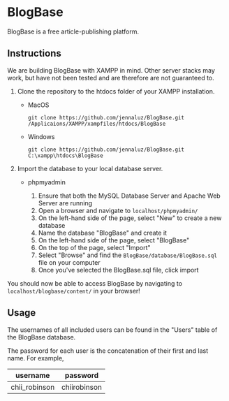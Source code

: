 # BlogBase

BlogBase is a free article-publishing platform.

## Instructions

We are building BlogBase with XAMPP in mind. Other server stacks may work, but have not been tested and are therefore are not guaranteed to.

1. Clone the repository to the htdocs folder of your XAMPP installation.

    * MacOS


        ```
        git clone https://github.com/jennaluz/BlogBase.git /Applicaions/XAMPP/xampfiles/htdocs/BlogBase
        ```

    * Windows


        ```
        git clone https://github.com/jennaluz/BlogBase.git C:\xampp\htdocs\BlogBase
        ```
2. Import the database to your local database server.
    * phpmyadmin
    
        1. Ensure that both the MySQL Database Server and Apache Web Server are running
        2. Open a browser and navigate to `localhost/phpmyadmin/`
        3. On the left-hand side of the page, select "New" to create a new database
        4. Name the database "BlogBase" and create it
        5. On the left-hand side of the page, select "BlogBase"
        6. On the top of the page, select "Import"
        7. Select "Browse" and find the `BlogBase/database/BlogBase.sql` file on your computer
        8. Once you've selected the BlogBase.sql file, click import

You should now be able to access BlogBase by navigating to `localhost/blogbase/content/` in your browser!

## Usage

The usernames of all included users can be found in the "Users" table of the BlogBase database. 

The password for each user is the concatenation of their first and last name. For example,

| username | password |
| -------- | -------- |
| chii_robinson | chiirobinson |
